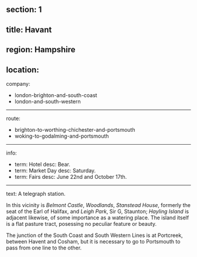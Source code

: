 section: 1
----
title: Havant
----
region: Hampshire
----
location: 
----
company:
- london-brighton-and-south-coast
- london-and-south-western
----
route:
- brighton-to-worthing-chichester-and-portsmouth
- woking-to-godalming-and-portsmouth
----
info:
- term: Hotel
  desc: Bear.
- term: Market Day
  desc: Saturday.
- term: Fairs
  desc: June 22nd and October 17th.
----
text: A telegraph station.

In this vicinity is *Belmont Castle*, *Woodlands*, *Stanstead House*, formerly the seat of the Earl of Halifax, and *Leigh Park*, Sir G, Staunton; *Hayling Island* is adjacent likewise, of some importance as a watering place. The island itself is a flat pasture tract, posessing no peculiar feature or beauty.

The junction of the South Coast and South Western Lines is at Portcreek, between Havent and Cosham, but it is necessary to go to Portsmouth to pass from one line to the other.
